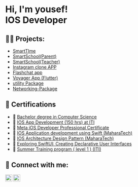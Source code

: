 <h1>Hi, I'm yousef! <br/><a>IOS Developer</a>
  
<h2>👨‍💻 Projects:</h2>

  - [SmartTIme](https://apps.apple.com/eg/app/smart-time/id6717588749?platform=iphone)
  - [SmartSchool(Parent)](https://apps.apple.com/eg/app/smartschool-parent/id6471658391)
  - [SmartSchool(Teacher)](https://apps.apple.com/eg/app/smartschool-teacher/id6473106143)
  - [Instagram clone APP](https://github.com/yousef96144/Instagram)
  - [Flashchat app ](https://github.com/yousef96144/FlashChat)
  - [Voyager App (Flutter)](https://github.com/yousef96144/voyager)
  - [utility Package](https://github.com/yousef96144/utilityPackage)
  - [Networking-Package](https://github.com/yousef96144/Networking_Package)


<h2> 📄 Certifications</h2>

- 🥇 [Bachelor degree in Computer Science](https://drive.google.com/file/d/19JHkA9T95TcgpEM8N2zjX3Af_L-BCkJi/view?usp=drive_link)
- 🥇 [IOS App Development (150 hrs) at ITI](https://drive.google.com/file/d/1GruDC9dza54qnE-Gz4LzaXU2KidYifPY/view?usp=drive_link)
- 🥇 [Meta iOS Developer Professional Certificate](https://www.coursera.org/account/accomplishments/verify/PXQ4QDL322WH)
- 🥇 [IOS Application development using Swift (MaharaTech)](https://drive.google.com/file/d/1czSsCXyjmrEoXfNlDArpmzSNCZ-PraJA/view?usp=drive_link)
- 🥇 [IOS Architecture Design Pattern (MaharaTech)](https://drive.google.com/file/d/17k8PALDYH1x_AHlJCCeBbDHpqdJNRsCe/view?usp=drive_link)
- 🥇 [Exploring SwiftUI: Creating Declarative User Interfaces](https://drive.google.com/file/d/1OjwDmGHkrUJz7omr6sWmYP6Z8sIDZ_V6/view?usp=drive_link)
- 🥇 [Summer Training program ( level 1 ) (ITI)](https://drive.google.com/file/d/1czSsCXyjmrEoXfNlDArpmzSNCZ-PraJA/view?usp=drive_link)


<h2> 🤳 Connect with me:</h2>


[<img align="left" alt="yousef | LinkedIn" width="22px" src="https://upload.wikimedia.org/wikipedia/commons/c/ca/LinkedIn_logo_initials.png" />][LinkedIn]
[<img align="left" alt="yousef | Mail" width="22px" src="https://upload.wikimedia.org/wikipedia/commons/thumb/4/4e/Mail_%28iOS%29.svg/2048px-Mail_%28iOS%29.svg.png" />][Mail]

[linkedin]: https://www.linkedin.com/in/yousef-elaidy-050b73271
[Mail]:  mailto:yousefelaidy24@gmail.com


<!--
**joshmadakor1/joshmadakor1** is a ✨ _special_ ✨ repository because its `README.md` (this file) appears on your GitHub profile.

Here are some ideas to get you started:

- 🔭 I’m currently working on ...
- 🌱 I’m currently learning ...
- 👯 I’m looking to collaborate on ...
- 🤔 I’m looking for help with ...
- 💬 Ask me about ...
- 📫 How to reach me: ...
- 😄 Pronouns: ...
- ⚡ Fun fact: ...
-->
